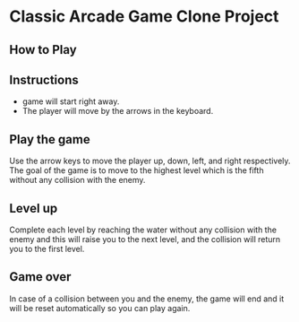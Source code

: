 # Classic Arcade Game Clone Project

## How to Play


## Instructions
- game will start right away.
- The player will move by the arrows in the keyboard.

## Play the game
Use the arrow keys to move the player up, down, left, and right respectively. The goal of the game is to move to the highest level which is the fifth without any collision with the enemy.

## Level up
Complete each level by reaching the water without any collision with the enemy and this will raise you to the next level, and the collision will return you to the first level.

## Game over
In case of a collision between you and the enemy, the game will end and it will be reset automatically so you can play again.
